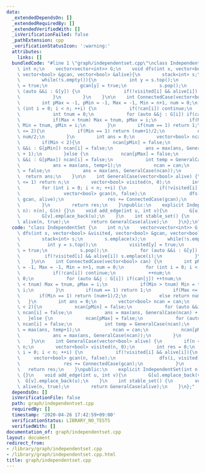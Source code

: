 ```yaml
---
data:
  _extendedDependsOn: []
  _extendedRequiredBy: []
  _extendedVerifiedWith: []
  _isVerificationFailed: false
  _pathExtension: cpp
  _verificationStatusIcon: ':warning:'
  attributes:
    links: []
  bundledCode: "#line 1 \"graph/independentset.cpp\"\nclass IndependentSet {\n   \
    \ int n;\n    vector<vector<int>> G;\n    void dfs(int x, vector<bool> &visited,\
    \ vector<bool> &gcan, vector<bool> &alive){\n        stack<int> s;\n        s.emplace(x);\n\
    \        while(!s.empty()){\n            int y = s.top();\n            visited[y]\
    \ = true;\n            gcan[y] = true;\n            s.pop();\n            for\
    \ (auto &&i : G[y]) {\n                if(!visited[i] && alive[i]) s.emplace(i);\n\
    \            }\n        }\n    }\n\n    int ConnectedCase(vector<bool> can) {\n\
    \        int pMax = -1, pMin = -1, Max = -1, Min = n+1, num = 0;\n        for\
    \ (int i = 0; i < n; ++i) {\n            if(!can[i]) continue;\n            ++num;\n\
    \            int tnum = 0;\n            for (auto &&j : G[i]) if(can[j]) ++tnum;\n\
    \            if(Max < tnum) Max = tnum, pMax = i;\n            if(Min > tnum)\
    \ Min = tnum, pMin = i;\n        }\n        if(num == 1) return 1;\n        if(Max\
    \ <= 2){\n            if(Min == 1) return (num+1)/2;\n            else return\
    \ num/2;\n        }\n        int ans = 0;\n        vector<bool> ncan = can;\n\
    \        if(Min < 2){\n            ncan[pMin] = false;\n            for (auto\
    \ &&i : G[pMin]) ncan[i] = false;\n            ans = max(ans, GeneralCase(ncan)\
    \ + 1);\n        }else {\n            ncan[pMax] = false;\n            for (auto\
    \ &&i : G[pMax]) ncan[i] = false;\n            int temp = GeneralCase(ncan);\n\
    \            ans = max(ans, temp+1);\n            ncan = can;\n            ncan[pMax]\
    \ = false;\n            ans = max(ans, GeneralCase(ncan));\n        }\n      \
    \  return ans;\n    }\n\n    int GeneralCase(vector<bool> alive) {\n        if(n\
    \ <= 1) return n;\n        vector<bool> visited(n, 0);\n        int res = 0;\n\
    \        for (int i = 0; i < n; ++i) {\n            if(!visited[i] && alive[i]){\n\
    \                vector<bool> gcan(n, false);\n                dfs(i, visited,\
    \ gcan, alive);\n                res += ConnectedCase(gcan);\n            }\n\
    \        }\n        return res;\n    }\npublic:\n    explicit IndependentSet(int\
    \ n): n(n), G(n) {}\n    void add_edge(int u, int v){\n        G[u].emplace_back(v);\n\
    \        G[v].emplace_back(u);\n    }\n    int stable_set() {\n        vector<bool>\
    \ alive(n, true);\n        return GeneralCase(alive);\n    }\n};\n"
  code: "class IndependentSet {\n    int n;\n    vector<vector<int>> G;\n    void\
    \ dfs(int x, vector<bool> &visited, vector<bool> &gcan, vector<bool> &alive){\n\
    \        stack<int> s;\n        s.emplace(x);\n        while(!s.empty()){\n  \
    \          int y = s.top();\n            visited[y] = true;\n            gcan[y]\
    \ = true;\n            s.pop();\n            for (auto &&i : G[y]) {\n       \
    \         if(!visited[i] && alive[i]) s.emplace(i);\n            }\n        }\n\
    \    }\n\n    int ConnectedCase(vector<bool> can) {\n        int pMax = -1, pMin\
    \ = -1, Max = -1, Min = n+1, num = 0;\n        for (int i = 0; i < n; ++i) {\n\
    \            if(!can[i]) continue;\n            ++num;\n            int tnum =\
    \ 0;\n            for (auto &&j : G[i]) if(can[j]) ++tnum;\n            if(Max\
    \ < tnum) Max = tnum, pMax = i;\n            if(Min > tnum) Min = tnum, pMin =\
    \ i;\n        }\n        if(num == 1) return 1;\n        if(Max <= 2){\n     \
    \       if(Min == 1) return (num+1)/2;\n            else return num/2;\n     \
    \   }\n        int ans = 0;\n        vector<bool> ncan = can;\n        if(Min\
    \ < 2){\n            ncan[pMin] = false;\n            for (auto &&i : G[pMin])\
    \ ncan[i] = false;\n            ans = max(ans, GeneralCase(ncan) + 1);\n     \
    \   }else {\n            ncan[pMax] = false;\n            for (auto &&i : G[pMax])\
    \ ncan[i] = false;\n            int temp = GeneralCase(ncan);\n            ans\
    \ = max(ans, temp+1);\n            ncan = can;\n            ncan[pMax] = false;\n\
    \            ans = max(ans, GeneralCase(ncan));\n        }\n        return ans;\n\
    \    }\n\n    int GeneralCase(vector<bool> alive) {\n        if(n <= 1) return\
    \ n;\n        vector<bool> visited(n, 0);\n        int res = 0;\n        for (int\
    \ i = 0; i < n; ++i) {\n            if(!visited[i] && alive[i]){\n           \
    \     vector<bool> gcan(n, false);\n                dfs(i, visited, gcan, alive);\n\
    \                res += ConnectedCase(gcan);\n            }\n        }\n     \
    \   return res;\n    }\npublic:\n    explicit IndependentSet(int n): n(n), G(n)\
    \ {}\n    void add_edge(int u, int v){\n        G[u].emplace_back(v);\n      \
    \  G[v].emplace_back(u);\n    }\n    int stable_set() {\n        vector<bool>\
    \ alive(n, true);\n        return GeneralCase(alive);\n    }\n};"
  dependsOn: []
  isVerificationFile: false
  path: graph/independentset.cpp
  requiredBy: []
  timestamp: '2020-04-26 17:42:59+09:00'
  verificationStatus: LIBRARY_NO_TESTS
  verifiedWith: []
documentation_of: graph/independentset.cpp
layout: document
redirect_from:
- /library/graph/independentset.cpp
- /library/graph/independentset.cpp.html
title: graph/independentset.cpp
---
```

